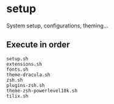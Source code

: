 # setup
System setup, configurations, theming...

## Execute in order

~~~
setup.sh
extensions.sh
fonts.sh
theme-dracula.sh
zsh.sh
plugins-zsh.sh
theme-zsh-powerlevel10k.sh
tilix.sh
~~~
